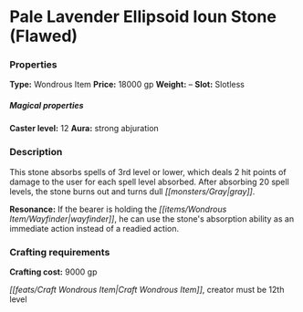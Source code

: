 ﻿---
Title: "Pale Lavender Ellipsoid Ioun Stone (Flawed)"
Type: "Wondrous Item"
Price: "18000 gp"
Weight: "–"
Slot: "Slotless"
Caster level: "12"
Aura: "strong abjuration"
Description: |
  "This stone absorbs spells of 3rd level or lower, which deals 2 hit points of damage to the user for each spell level absorbed. After absorbing 20 spell levels, the stone burns out and turns dull gray.
  **Resonance:** If the bearer is holding the _wayfinder_, he can use the stone's absorption ability as an immediate action instead of a readied action."
Crafting cost: "9000 gp"
Sources: "['Seekers of Secrets']"
---

# Pale Lavender Ellipsoid Ioun Stone (Flawed)

### Properties

**Type:** Wondrous Item **Price:** 18000 gp **Weight:** – **Slot:** Slotless

##### Magical properties

**Caster level:** 12 **Aura:** strong abjuration

### Description

This stone absorbs spells of 3rd level or lower, which deals 2 hit points of damage to the user for each spell level absorbed. After absorbing 20 spell levels, the stone burns out and turns dull _[[monsters/Gray|gray]]_.

**Resonance:** If the bearer is holding the _[[items/Wondrous Item/Wayfinder|wayfinder]]_, he can use the stone's absorption ability as an immediate action instead of a readied action.

### Crafting requirements

**Crafting cost:** 9000 gp

_[[feats/Craft Wondrous Item|Craft Wondrous Item]]_, creator must be 12th level

